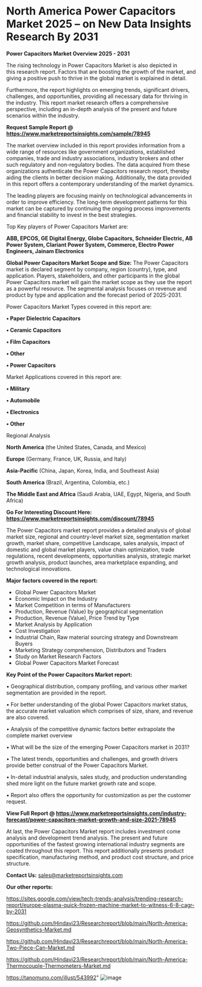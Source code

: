 # North America Power Capacitors Market 2025 – on New Data Insights Research By 2031

<Strong> Power Capacitors Market Overview 2025 - 2031</strong>

The rising technology in Power Capacitors Market is also depicted in this research report. Factors that are boosting the growth of the market, and giving a positive push to thrive in the global market is explained in detail.

Furthermore, the report highlights on emerging trends, significant drivers, challenges, and opportunities, providing all necessary data for thriving in the industry. This report market research offers a comprehensive perspective, including an in-depth analysis of the present and future scenarios within the industry.

<strong>Request Sample Report @ <a href=https://www.marketreportsinsights.com/sample/78945>https://www.marketreportsinsights.com/sample/78945</a></strong>

The market overview included in this report provides information from a wide range of resources like government organizations, established companies, trade and industry associations, industry brokers and other such regulatory and non-regulatory bodies. The data acquired from these organizations authenticate the Power Capacitors research report, thereby aiding the clients in better decision making. Additionally, the data provided in this report offers a contemporary understanding of the market dynamics.

The leading players are focusing mainly on technological advancements in order to improve efficiency. The long-term development patterns for this market can be captured by continuing the ongoing process improvements and financial stability to invest in the best strategies.

Top Key players of Power Capacitors Market are:

<strong>ABB, EPCOS, GE Digital Energy, Globe Capacitors, Schneider Electric, AB Power System, Clariant Power System, Commerce, Electro Power Engineers, Jainam Electronics</strong>

<strong><b>Global Power Capacitors Market Scope and Size:</b></strong>
The Power Capacitors market is declared segment by company, region (country), type, and application. Players, stakeholders, and other participants in the global Power Capacitors market will gain the market scope as they use the report as a powerful resource. The segmental analysis focuses on revenue and product by type and application and the forecast period of 2025-2031.

Power Capacitors Market Types covered in this report are:

<strong>• Paper Dielectric Capacitors

• Ceramic Capacitors

• Film Capacitors

• Other

• Power Capacitors</strong>

Market Applications covered in this report are:

<strong>• Military

• Automobile

• Electronics

• Other</strong> 

Regional Analysis

<strong>North America</strong> (the United States, Canada, and Mexico)

<strong>Europe</strong> (Germany, France, UK, Russia, and Italy)

<strong>Asia-Pacific</strong> (China, Japan, Korea, India, and Southeast Asia)

<strong>South America</strong> (Brazil, Argentina, Colombia, etc.)

<strong>The Middle East and Africa</strong> (Saudi Arabia, UAE, Egypt, Nigeria, and South Africa)

<strong>Go For Interesting Discount Here: <a href=https://www.marketreportsinsights.com/discount/78945>https://www.marketreportsinsights.com/discount/78945</a></strong>

The Power Capacitors market report provides a detailed analysis of global market size, regional and country-level market size, segmentation market growth, market share, competitive Landscape, sales analysis, impact of domestic and global market players, value chain optimization, trade regulations, recent developments, opportunities analysis, strategic market growth analysis, product launches, area marketplace expanding, and technological innovations.

<strong><b>Major factors covered in the report:</b></strong>
<ul>
  <li>Global Power Capacitors Market </li>
  <li>Economic Impact on the Industry</li>
  <li>Market Competition in terms of Manufacturers</li>
  <li>Production, Revenue (Value) by geographical segmentation</li>
  <li>Production, Revenue (Value), Price Trend by Type</li>
  <li>Market Analysis by Application</li>
  <li>Cost Investigation</li>
  <li>Industrial Chain, Raw material sourcing strategy and Downstream Buyers</li>
  <li>Marketing Strategy comprehension, Distributors and Traders</li>
  <li>Study on Market Research Factors</li>
  <li>Global Power Capacitors Market Forecast</li>
</ul>

<strong><b>Key Point of the Power Capacitors Market report:</b></strong>

• Geographical distribution, company profiling, and various other market segmentation are provided in the report.

• For better understanding of the global Power Capacitors market status, the accurate market valuation which comprises of size, share, and revenue are also covered.

• Analysis of the competitive dynamic factors better extrapolate the complete market overview

• What will be the size of the emerging Power Capacitors market in 2031?

• The latest trends, opportunities and challenges, and growth drivers provide better construal of the Power Capacitors Market.

• In-detail industrial analysis, sales study, and production understanding shed more light on the future market growth rate and scope.

• Report also offers the opportunity for customization as per the customer request.

<strong><b>View Full Report @ <a href=https://www.marketreportsinsights.com/industry-forecast/power-capacitors-market-growth-and-size-2021-78945>https://www.marketreportsinsights.com/industry-forecast/power-capacitors-market-growth-and-size-2021-78945</a></b></strong>


At last, the Power Capacitors Market report includes investment come analysis and development trend analysis. The present and future opportunities of the fastest growing international industry segments are coated throughout this report. This report additionally presents product specification, manufacturing method, and product cost structure, and price structure.

<strong>Contact Us:</strong>
sales@marketreportsinsights.com

<strong>Our other reports:</strong>

<a href=https://sites.google.com/view/tech-trends-analysis/trending-research-report/europe-plasma-quick-frozen-machine-market-to-witness-6-8-cagr-by-2031>https://sites.google.com/view/tech-trends-analysis/trending-research-report/europe-plasma-quick-frozen-machine-market-to-witness-6-8-cagr-by-2031</a>

<a href=https://github.com/Hindavi23/Researchreport/blob/main/North-America-Geosynthetics-Market.md>https://github.com/Hindavi23/Researchreport/blob/main/North-America-Geosynthetics-Market.md</a>

<a href=https://github.com/Hindavi23/Researchreport/blob/main/North-America-Two-Piece-Can-Market.md>https://github.com/Hindavi23/Researchreport/blob/main/North-America-Two-Piece-Can-Market.md</a>

<a href=https://github.com/Hindavi23/Researchreport/blob/main/North-America-Thermocouple-Thermometers-Market.md>https://github.com/Hindavi23/Researchreport/blob/main/North-America-Thermocouple-Thermometers-Market.md</a>

<a href=https://tanomuno.com/illust/543992>https://tanomuno.com/illust/543992</a>"
![image](https://github.com/user-attachments/assets/23184522-9658-4ab2-a164-80d4d1edfd65)
